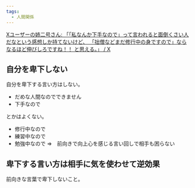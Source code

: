 ```yaml
---
tags:
  - 人間関係
---
```

[Xユーザーの姉二号さん: 「「私なんか下手なので」って言われると面倒くさい人だなという感想しか持てないけど、 「拙僧などまだ修行中の身ですので」なら なるほど伸びしろですね！！ と思える。」 / X](https://twitter.com/Ne3Mk2/status/1749994371867631783)

## 自分を卑下しない

自分を卑下する言い方はしない。

- だめな人間なのでできません
- 下手なので

とかはよくない。

- 修行中なので
- 練習中なので
- 勉強中なので
=>　前向きで向上心を感じる言い回しで相手も困らない

## 卑下する言い方は相手に気を使わせて逆効果

前向きな言葉で卑下しないこと。

